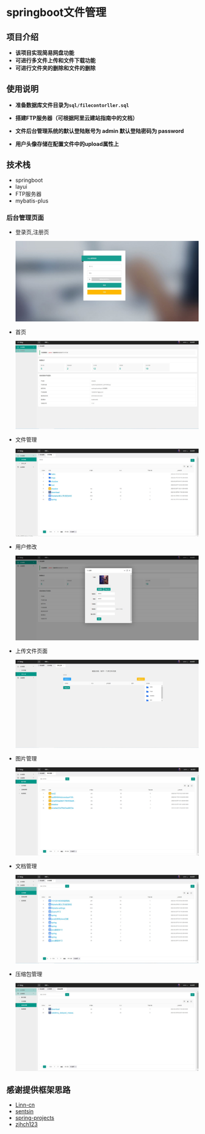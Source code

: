 # springboot文件管理

## 项目介绍

- **该项目实现简易网盘功能**
- **可进行多文件上传和文件下载功能**
- **可进行文件夹的删除和文件的删除**

## 使用说明

- **准备数据库文件目录为```sql/filecontorller.sql```**

- **搭建FTP服务器（可根据阿里云建站指南中的文档）**

- **文件后台管理系统的默认登陆账号为 admin 默认登陆密码为 password**

- **用户头像存储在配置文件中的upload属性上**


## 技术栈
- springboot
- layui
- FTP服务器
- mybatis-plus

### 后台管理页面

- 登录页,注册页

	![login](static-files/login.jpg)

- 首页

	![index](static-files/index.jpg)

- 文件管理

	![folder-list](static-files/folder-list.jpg)

- 用户修改

	![userInfo](static-files/userInfo.jpg)

- 上传文件页面

	![upload-file](static-files/upload-file.jpg)

- 图片管理

	![config](static-files/image-list.jpg)

- 文档管理

	![document](static-files/document-list.jpg)

- 压缩包管理

	![compressed](static-files/compressed-list.jpg)	
## 感谢提供框架思路

- [Linn-cn](https://github.com/Linn-cn)
- [sentsin](https://github.com/sentsin/layui)
- [spring-projects](https://github.com/spring-projects/spring-boot)
- [zjhch123](https://github.com/zjhch123/solo-skin-amaze)


